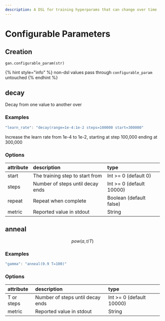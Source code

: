 ```yaml
---
description: A DSL for training hyperparams that can change over time
---
```


# Configurable Parameters

## Creation

```text
gan.configurable_param(str)
```

{% hint style="info" %}
non-dsl values pass through `configurable_param` untouched
{% endhint %}

## decay

Decay from one value to another over

### Examples

```javascript
"learn_rate": "decay(range=1e-4:1e-2 steps=100000 start=300000"
```

Increase the learn rate from 1e-4 to 1e-2, starting at step 100,000 ending at 300,000

### Options

| attribute | description | type |
| :--- | :--- | :--- |
| start | The training step to start from | Int &gt;= 0 \(default 0\) |
| steps | Number of steps until decay ends | Int &gt;= 0 \(default 10000\) |
| repeat | Repeat when complete | Boolean \(default false\) |
| metric | Reported value in stdout | String |

## anneal

$$
pow(a, t/T)
$$

### Examples

```javascript
"gamma": "anneal(0.9 T=100)"
```

### Options

| attribute | description | type |
| :--- | :--- | :--- |
| T or steps | Number of steps until decay ends | Int &gt;= 0 \(default 10000\) |
| metric | Reported value in stdout | String |

